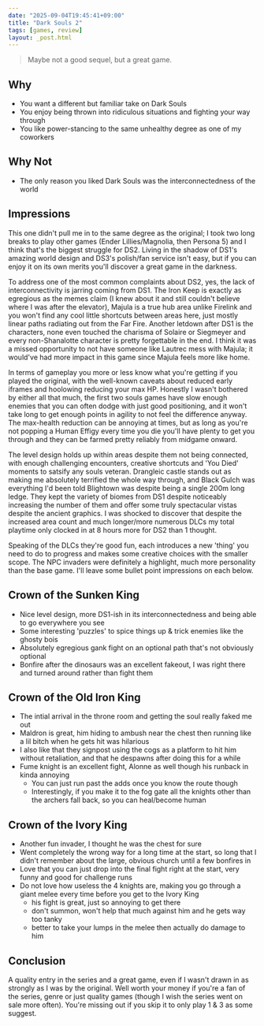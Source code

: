 ```yaml
---
date: "2025-09-04T19:45:41+09:00"
title: "Dark Souls 2"
tags: [games, review]
layout: _post.html
---
```


> Maybe not a good sequel, but a great game.

## Why

- You want a different but familiar take on Dark Souls
- You enjoy being thrown into ridiculous situations and fighting your way through
- You like power-stancing to the same unhealthy degree as one of my coworkers

## Why Not

- The only reason you liked Dark Souls was the interconnectedness of the world

## Impressions

This one didn't pull me in to the same degree as the original; I took two long breaks to play other games (Ender Lillies/Magnolia, then Persona 5) and I think that's the biggest struggle for DS2. Living in the shadow of DS1's amazing world design and DS3's polish/fan service isn't easy, but if you can enjoy it on its own merits you'll discover a great game in the darkness.

To address one of the most common complaints about DS2, yes, the lack of interconnectivity is jarring coming from DS1. The Iron Keep is exactly as egregious as the memes claim (I knew about it and still couldn't believe where I was after the elevator), Majula is a true hub area unlike Firelink and you won't find any cool little shortcuts between areas here, just mostly linear paths radiating out from the Far Fire. Another letdown after DS1 is the characters, none even touched the charisma of Solaire or Siegmeyer and every non-Shanalotte character is pretty forgettable in the end. I think it was a missed opportunity to not have someone like Lautrec mess with Majula; it would've had more impact in this game since Majula feels more like home.

In terms of gameplay you more or less know what you're getting if you played the original, with the well-known caveats about reduced early iframes and hoolowing reducing your max HP. Honestly I wasn't bothered by either all that much, the first two souls games have slow enough enemies that you can often dodge with just good positioning, and it won't take long to get enough points in agility to not feel the difference anyway. The max-health reduction can be annoying at times, but as long as you're not popping a Human Effigy every time you die you'll have plenty to get you through and they can be farmed pretty reliably from midgame onward.

The level design holds up within areas despite them not being connected, with enough challenging encounters, creative shortcuts and 'You Died' moments to satsify any souls veteran. Drangleic castle stands out as making me absolutely terrified the whole way through, and Black Gulch was everything I'd been told Blightown was despite being a single 200m long ledge. They kept the variety of biomes from DS1 despite noticeably increasing the number of them and offer some truly spectacular vistas despite the ancient graphics. I was shocked to discover that despite the increased area count and much longer/more numerous DLCs my total playtime only clocked in at 8 hours more for DS2 than 1 thought.

Speaking of the DLCs they're good fun, each introduces a new 'thing' you need to do to progress and makes some creative choices with the smaller scope. The NPC invaders were definitely a highlight, much more personality than the base game. I'll leave some bullet point impressions on each below.

## Crown of the Sunken King

- Nice level design, more DS1-ish in its interconnectedness and being able to go everywhere you see
- Some interesting 'puzzles' to spice things up & trick enemies like the ghosty bois
- Absolutely egregious gank fight on an optional path that's not obviously optional
- Bonfire after the dinosaurs was an excellent fakeout, I was right there and turned around rather than fight them

## Crown of the Old Iron King

- The intial arrival in the throne room and getting the soul really faked me out
- Maldron is great, him hiding to ambush near the chest then running like a lil bitch when he gets hit was hilarious
- I also like that they signpost using the cogs as a platform to hit him without retaliation, and that he despawns after doing this for a while
- Fume knight is an excellent fight, Alonne as well though his runback in kinda annoying
  - You can just run past the adds once you know the route though
  - Interestingly, if you make it to the fog gate all the knights other than the archers fall back, so you can heal/become human

## Crown of the Ivory King

- Another fun invader, I thought he was the chest for sure
- Went completely the wrong way for a long time at the start, so long that I didn't remember about the large, obvious church until a few bonfires in
- Love that you can just drop into the final fight right at the start, very funny and good for challenge runs
- Do not love how useless the 4 knights are, making you go through a giant melee every time before you get to the Ivory King
  - his fight is great, just so annoying to get there
  - don't summon, won't help that much against him and he gets way too tanky
  - better to take your lumps in the melee then actually do damage to him

## Conclusion

A quality entry in the series and a great game, even if I wasn't drawn in as strongly as I was by the original. Well worth your money if you're a fan of the series, genre or just quality games (though I wish the series went on sale more often). You're missing out if you skip it to only play 1 & 3 as some suggest.
